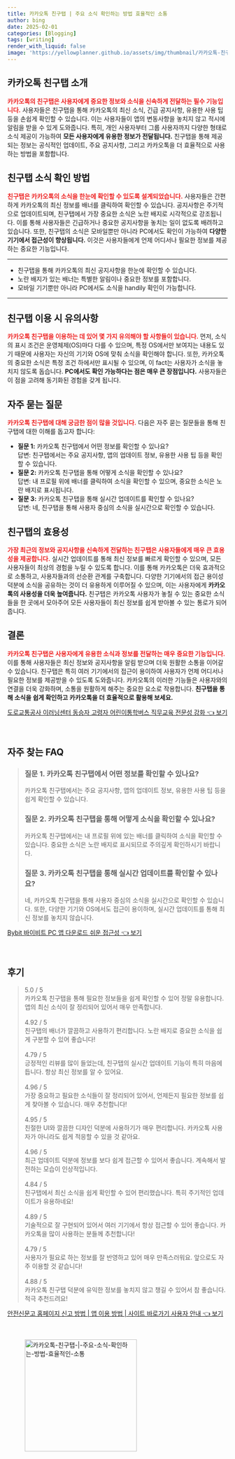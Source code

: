 ```yaml
---
title: 카카오톡 친구탭 | 주요 소식 확인하는 방법 효율적인 소통
author: bing
date: 2025-02-01
categories: [Blogging]
tags: [writing]
render_with_liquid: false
image: 'https://yellowplanner.github.io/assets/img/thumbnail/카카오톡-친구탭-|-주요-소식-확인하는-방법-효율적인-소통.webp'
---
```



<h2 id='카카오톡 친구탭 소개'>카카오톡 친구탭 소개</h2>

<p><b><span style="color: #ee2323;">카카오톡의 친구탭은 사용자에게 중요한 정보와 소식을 신속하게 전달하는 필수 기능입니다.</span></b> 사용자들은 친구탭을 통해 카카오톡의 최신 소식, 긴급 공지사항, 유용한 사용 팁 등을 손쉽게 확인할 수 있습니다. 이는 사용자들이 앱의 변동사항을 놓치지 않고 적시에 알림을 받을 수 있게 도와줍니다. 특히, 개인 사용자부터 그룹 사용자까지 다양한 형태로 소식 제공이 가능하여 <b>모든 사용자에게 유용한 정보가 전달됩니다.</b> 친구탭을 통해 제공되는 정보는 공식적인 업데이트, 주요 공지사항, 그리고 카카오톡을 더 효율적으로 사용하는 방법을 포함합니다.</p>

<h2 id='친구탭 소식 확인 방법'>친구탭 소식 확인 방법</h2>

<p><b><span style="color: #ee2323;">친구탭은 카카오톡의 소식을 한눈에 확인할 수 있도록 설계되었습니다.</span></b> 사용자들은 간편하게 카카오톡의 최신 정보를 배너를 클릭하여 확인할 수 있습니다. 공지사항은 주기적으로 업데이트되며, 친구탭에서 가장 중요한 소식은 노란 배지로 시각적으로 강조됩니다. 이를 통해 사용자들은 긴급하거나 중요한 공지사항을 놓치는 일이 없도록 배려하고 있습니다. 또한, 친구탭의 소식은 모바일뿐만 아니라 PC에서도 확인이 가능하여 <b>다양한 기기에서 접근성이 향상됩니다.</b> 이것은 사용자들에게 언제 어디서나 필요한 정보를 제공하는 중요한 기능입니다.</p>

<hr />

<ul>
    <li>친구탭을 통해 카카오톡의 최신 공지사항을 한눈에 확인할 수 있습니다.</li>
    <li>노란 배지가 있는 배너는 특별한 알림이나 중요한 정보를 포함합니다.</li>
    <li>모바일 기기뿐만 아니라 PC에서도 소식을 handily 확인이 가능합니다.</li>
</ul>

<hr />

<h2 id='친구탭 이용 시 유의사항'>친구탭 이용 시 유의사항</h2>

<p><b><span style="color: #ee2323;">카카오톡 친구탭을 이용하는 데 있어 몇 가지 유의해야 할 사항들이 있습니다.</span></b> 먼저, 소식의 표시 조건은 운영체제(OS)마다 다를 수 있으며, 특정 OS에서만 보여지는 내용도 있기 때문에 사용자는 자신의 기기와 OS에 맞춰 소식을 확인해야 합니다. 또한, 카카오톡의 중요한 소식은 특정 조건 하에서만 표시될 수 있으며, 이 fact는 사용자가 소식을 놓치지 않도록 돕습니다. <b>PC에서도 확인 가능하다는 점은 매우 큰 장점입니다.</b> 사용자들은 이 점을 고려해 동기화된 경험을 갖게 됩니다.</p>

<h2 id='자주 묻는 질문'>자주 묻는 질문</h2>

<p><b><span style="color: #ee2323;">카카오톡 친구탭에 대해 궁금한 점이 많을 것입니다.</span></b> 다음은 자주 묻는 질문들을 통해 친구탭에 대한 이해를 돕고자 합니다:</p>

<ul>
    <li><b>질문 1:</b> 카카오톡 친구탭에서 어떤 정보를 확인할 수 있나요?<br>답변: 친구탭에서는 주요 공지사항, 앱의 업데이트 정보, 유용한 사용 팁 등을 확인할 수 있습니다.</li>
    <li><b>질문 2:</b> 카카오톡 친구탭을 통해 어떻게 소식을 확인할 수 있나요?<br>답변: 내 프로필 위에 배너를 클릭하여 소식을 확인할 수 있으며, 중요한 소식은 노란 배지로 표시됩니다.</li>
    <li><b>질문 3:</b> 카카오톡 친구탭을 통해 실시간 업데이트를 확인할 수 있나요?<br>답변: 네, 친구탭을 통해 사용자 중심의 소식을 실시간으로 확인할 수 있습니다.</li>
</ul>

<h2 id='친구탭의 효용성'>친구탭의 효용성</h2>

<p><b><span style="color: #ee2323;">가장 최근의 정보와 공지사항을 신속하게 전달하는 친구탭은 사용자들에게 매우 큰 효용성을 제공합니다.</span></b> 실시간 업데이트를 통해 최신 정보를 빠르게 확인할 수 있으며, 모든 사용자들이 최상의 경험을 누릴 수 있도록 합니다. 이를 통해 카카오톡은 더욱 효과적으로 소통하고, 사용자들과의 선순환 관계를 구축합니다. 다양한 기기에서의 접근 용이성 덕분에 소식을 공유하는 것이 더 유용하게 이루어질 수 있으며, 이는 사용자에게 <b>카카오톡의 사용성을 더욱 높여줍니다.</b> 친구탭은 카카오톡 사용자가 놓칠 수 있는 중요한 소식들을 한 곳에서 모아주어 모든 사용자들이 최신 정보를 쉽게 받아볼 수 있는 통로가 되어 줍니다.</p>

<h2 id='결론'>결론</h2>

<p><b><span style="color: #ee2323;">카카오톡 친구탭은 사용자에게 유용한 소식과 정보를 전달하는 매우 중요한 기능입니다.</span></b> 이를 통해 사용자들은 최신 정보와 공지사항을 알림 받으며 더욱 원활한 소통을 이어갈 수 있습니다. 친구탭은 특히 여러 기기에서의 접근이 용이하여 사용자가 언제 어디서나 필요한 정보를 제공받을 수 있도록 도와줍니다. 카카오톡의 이러한 기능들은 사용자와의 연결을 더욱 강화하며, 소통을 원활하게 해주는 중요한 요소로 작용합니다. <b>친구탭을 통해 소식을 쉽게 확인하고 카카오톡을 더 효율적으로 활용해 보세요.</b></p>


<p><a class="click-button" title="도로교통공사 이러닝센터 동승자 고령자 어린이통학버스 직무교육 전문성 강화" href="https://yellowplanner.github.io/posts/%EB%8F%84%EB%A1%9C%EA%B5%90%ED%86%B5%EA%B3%B5%EC%82%AC-%EC%9D%B4%EB%9F%AC%EB%8B%9D%EC%84%BC%ED%84%B0-%EB%8F%99%EC%8A%B9%EC%9E%90-%EA%B3%A0%EB%A0%B9%EC%9E%90-%EC%96%B4%EB%A6%B0%EC%9D%B4%ED%86%B5%ED%95%99%EB%B2%84%EC%8A%A4-%EC%A7%81%EB%AC%B4%EA%B5%90%EC%9C%A1-%EC%A0%84%EB%AC%B8%EC%84%B1-%EA%B0%95%ED%99%94/" rel="dofollow">도로교통공사 이러닝센터 동승자 고령자 어린이통학버스 직무교육 전문성 강화 👈 보기</a></p><br>
<h2 id='자주_찾는_FAQ'>자주 찾는 FAQ</h2>
<div itemscope="" itemtype="https://schema.org/FAQPage"> 
    <blockquote> 
        <div itemscope="" itemprop="mainEntity" itemtype="https://schema.org/Question"> 
            <h3 itemprop="name">질문 1. 카카오톡 친구탭에서 어떤 정보를 확인할 수 있나요?</h3> 
            <div itemscope="" itemprop="acceptedAnswer" itemtype="https://schema.org/Answer"> 
                <span itemprop="text"> 
                    <p>카카오톡 친구탭에서는 주요 공지사항, 앱의 업데이트 정보, 유용한 사용 팁 등을 쉽게 확인할 수 있습니다.</p> 
                </span> 
            </div> 
        </div> 
        <div itemscope="" itemprop="mainEntity" itemtype="https://schema.org/Question"> 
            <h3 itemprop="name">질문 2. 카카오톡 친구탭을 통해 어떻게 소식을 확인할 수 있나요?</h3> 
            <div itemscope="" itemprop="acceptedAnswer" itemtype="https://schema.org/Answer"> 
                <span itemprop="text"> 
                    <p>카카오톡 친구탭에서는 내 프로필 위에 있는 배너를 클릭하여 소식을 확인할 수 있습니다. 중요한 소식은 노란 배지로 표시되므로 주의깊게 확인하시기 바랍니다.</p> 
                </span> 
            </div> 
        </div> 
        <div itemscope="" itemprop="mainEntity" itemtype="https://schema.org/Question"> 
            <h3 itemprop="name">질문 3. 카카오톡 친구탭을 통해 실시간 업데이트를 확인할 수 있나요?</h3> 
            <div itemscope="" itemprop="acceptedAnswer" itemtype="https://schema.org/Answer"> 
                <span itemprop="text"> 
                    <p>네, 카카오톡 친구탭을 통해 사용자 중심의 소식을 실시간으로 확인할 수 있습니다. 또한, 다양한 기기와 OS에서도 접근이 용이하며, 실시간 업데이트를 통해 최신 정보를 놓치지 않습니다.</p> 
                </span> 
            </div> 
        </div> 
    </blockquote> 
</div>
<p><a class="click-button" title="Bybit 바이비트 PC 앱 다운로드 쉬운 접근성" href="https://yellowplanner.github.io/posts/Bybit-%EB%B0%94%EC%9D%B4%EB%B9%84%ED%8A%B8-PC-%EC%95%B1-%EB%8B%A4%EC%9A%B4%EB%A1%9C%EB%93%9C-%EC%89%AC%EC%9A%B4-%EC%A0%91%EA%B7%BC%EC%84%B1/" rel="dofollow">Bybit 바이비트 PC 앱 다운로드 쉬운 접근성 👈 보기</a></p><br>
<h2 id='후기'>후기</h2>
<div itemscope itemtype="https://schema.org/Product">
  <blockquote>
  <div itemprop="review" itemscope itemtype="https://schema.org/Review">
      <div itemprop="reviewRating" itemscope itemtype="https://schema.org/Rating"> <span itemprop="ratingValue">5.0</span> / <span itemprop="bestRating">5</span> </div>
      <span itemprop="reviewBody">카카오톡 친구탭을 통해 필요한 정보들을 쉽게 확인할 수 있어 정말 유용합니다. 앱의 최신 소식이 잘 정리되어 있어서 매우 만족합니다.</span>
  </div>
  <br>
  <div itemprop="review" itemscope itemtype="https://schema.org/Review">
      <div itemprop="reviewRating" itemscope itemtype="https://schema.org/Rating"> <span itemprop="ratingValue">4.92</span> / <span itemprop="bestRating">5</span> </div>
      <span itemprop="reviewBody">친구탭의 배너가 깔끔하고 사용하기 편리합니다. 노란 배지로 중요한 소식을 쉽게 구분할 수 있어 좋습니다!</span>
  </div>
  <br>
  <div itemprop="review" itemscope itemtype="https://schema.org/Review">
      <div itemprop="reviewRating" itemscope itemtype="https://schema.org/Rating"> <span itemprop="ratingValue">4.79</span> / <span itemprop="bestRating">5</span> </div>
      <span itemprop="reviewBody">긍정적인 리뷰를 많이 들었는데, 친구탭의 실시간 업데이트 기능이 특히 마음에 듭니다. 항상 최신 정보를 알 수 있어요.</span>
  </div>
  <br>
  <div itemprop="review" itemscope itemtype="https://schema.org/Review">
      <div itemprop="reviewRating" itemscope itemtype="https://schema.org/Rating"> <span itemprop="ratingValue">4.96</span> / <span itemprop="bestRating">5</span> </div>
      <span itemprop="reviewBody">가장 중요하고 필요한 소식들이 잘 정리되어 있어서, 언제든지 필요한 정보를 쉽게 찾아볼 수 있습니다. 매우 추천합니다!</span>
  </div>
  <br>
  <div itemprop="review" itemscope itemtype="https://schema.org/Review">
      <div itemprop="reviewRating" itemscope itemtype="https://schema.org/Rating"> <span itemprop="ratingValue">4.95</span> / <span itemprop="bestRating">5</span> </div>
      <span itemprop="reviewBody">친절한 UI와 깔끔한 디자인 덕분에 사용하기가 매우 편리합니다. 카카오톡 사용자가 아니라도 쉽게 적응할 수 있을 것 같아요.</span>
  </div>
  <br>
  <div itemprop="review" itemscope itemtype="https://schema.org/Review">
      <div itemprop="reviewRating" itemscope itemtype="https://schema.org/Rating"> <span itemprop="ratingValue">4.96</span> / <span itemprop="bestRating">5</span> </div>
      <span itemprop="reviewBody">최근 업데이트 덕분에 정보를 보다 쉽게 접근할 수 있어서 좋습니다. 계속해서 발전하는 모습이 인상적입니다.</span>
  </div>
  <br>
  <div itemprop="review" itemscope itemtype="https://schema.org/Review">
      <div itemprop="reviewRating" itemscope itemtype="https://schema.org/Rating"> <span itemprop="ratingValue">4.84</span> / <span itemprop="bestRating">5</span> </div>
      <span itemprop="reviewBody">친구탭에서 최신 소식을 쉽게 확인할 수 있어 편리했습니다. 특히 주기적인 업데이트가 유용하네요!</span>
  </div>
  <br>
  <div itemprop="review" itemscope itemtype="https://schema.org/Review">
      <div itemprop="reviewRating" itemscope itemtype="https://schema.org/Rating"> <span itemprop="ratingValue">4.89</span> / <span itemprop="bestRating">5</span> </div>
      <span itemprop="reviewBody">기술적으로 잘 구현되어 있어서 여러 기기에서 항상 접근할 수 있어 좋습니다. 카카오톡을 많이 사용하는 분들께 추천합니다!</span>
  </div>
  <br>
  <div itemprop="review" itemscope itemtype="https://schema.org/Review">
      <div itemprop="reviewRating" itemscope itemtype="https://schema.org/Rating"> <span itemprop="ratingValue">4.79</span> / <span itemprop="bestRating">5</span> </div>
      <span itemprop="reviewBody">사용자가 필요로 하는 정보를 잘 반영하고 있어 매우 만족스러워요. 앞으로도 자주 이용할 것 같습니다!</span>
  </div>
  <br>
  <div itemprop="review" itemscope itemtype="https://schema.org/Review">
      <div itemprop="reviewRating" itemscope itemtype="https://schema.org/Rating"> <span itemprop="ratingValue">4.88</span> / <span itemprop="bestRating">5</span> </div>
      <span itemprop="reviewBody">카카오톡 친구탭 덕분에 유익한 정보를 놓치지 않고 챙길 수 있어서 참 좋습니다. 적극 추천드려요!</span>
  </div>
  </blockquote>
</div>
<p><a class="click-button" title="안전신문고 홈페이지 신고 방법 | 앱 이용 방법 | 사이트 바로가기 사용자 안내" href="https://yellowplanner.github.io/posts/%EC%95%88%EC%A0%84%EC%8B%A0%EB%AC%B8%EA%B3%A0-%ED%99%88%ED%8E%98%EC%9D%B4%EC%A7%80-%EC%8B%A0%EA%B3%A0-%EB%B0%A9%EB%B2%95-%EC%95%B1-%EC%9D%B4%EC%9A%A9-%EB%B0%A9%EB%B2%95-%EC%82%AC%EC%9D%B4%ED%8A%B8-%EB%B0%94%EB%A1%9C%EA%B0%80%EA%B8%B0-%EC%82%AC%EC%9A%A9%EC%9E%90-%EC%95%88%EB%82%B4/" rel="dofollow">안전신문고 홈페이지 신고 방법 | 앱 이용 방법 | 사이트 바로가기 사용자 안내 👈 보기</a></p><br>
<figure class="image"><img src="https://yellowplanner.github.io/assets/img/thumbnail/카카오톡-친구탭-|-주요-소식-확인하는-방법-효율적인-소통.webp" alt="카카오톡-친구탭-|-주요-소식-확인하는-방법-효율적인-소통" width="256" height="256"></figure>